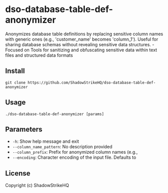 # dso-database-table-def-anonymizer
Anonymizes database table definitions by replacing sensitive column names with generic ones (e.g., 'customer_name' becomes 'column_1'). Useful for sharing database schemas without revealing sensitive data structures. - Focused on Tools for sanitizing and obfuscating sensitive data within text files and structured data formats

## Install
`git clone https://github.com/ShadowStrikeHQ/dso-database-table-def-anonymizer`

## Usage
`./dso-database-table-def-anonymizer [params]`

## Parameters
- `-h`: Show help message and exit
- `--column_name_pattern`: No description provided
- `--column_prefix`: Prefix for anonymized column names (e.g., 
- `--encoding`: Character encoding of the input file. Defaults to 

## License
Copyright (c) ShadowStrikeHQ
